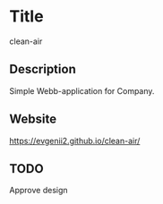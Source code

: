 # Title
clean-air
## Description
Simple Webb-application for Company.
## Website
https://evgenii2.github.io/clean-air/
## TODO
Approve design
